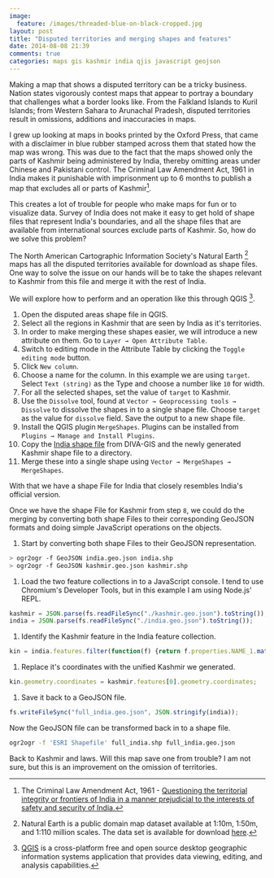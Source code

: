 ```yaml
---
image:
  feature: /images/threaded-blue-on-black-cropped.jpg
layout: post
title: "Disputed territories and merging shapes and features"
date: 2014-08-08 21:39
comments: true
categories: maps gis kashmir india qjis javascript geojson
---
```

Making a map that shows a disputed territory can be a tricky business. Nation states vigorously contest maps that appear to portray a boundary that challenges what a border looks like. From the Falkland Islands to Kuril Islands; from Western Sahara to Arunachal Pradesh, disputed territories result in omissions, additions and inaccuracies in maps.

I grew up looking at maps in books printed by the Oxford Press, that came with a disclaimer in blue rubber stamped across them that stated how the map was wrong. This was due to the fact that the maps showed only the parts of Kashmir being administered by India, thereby omitting areas under Chinese and Pakistani control. The Criminal Law Amendment Act, 1961 in India makes it punishable with imprisonment up to 6 months to publish a map that excludes all or parts of Kashmir[^1].

This creates a lot of trouble for people who make maps for fun or to visualize data. Survey of India does not make it easy to get hold of shape files that represent India's boundaries, and all the shape files that are available from international sources exclude parts of Kashmir. So, how do we solve this problem?

The North American Cartographic Information Society's Natural Earth [^2] maps has all the disputed territories available for download as shape files. One way to solve the issue on our hands will be to take the shapes relevant to Kashmir from this file and merge it with the rest of India.

We will explore how to perform and an operation like this through QGIS [^3].

1. Open the disputed areas shape file in QGIS.
1. Select all the regions in Kashmir that are seen by India as it's territories.
1. In order to make merging these shapes easier, we will introduce a new attribute on them. Go to `Layer → Open Attribute Table`.
1. Switch to editing mode in the Attribute Table by clicking the `Toggle editing mode` button.
1. Click `New column`.
1. Choose a name for the column. In this example we are using `target`. Select `Text (string)` as the Type and choose a number like `10` for width.
1. For all the selected shapes, set the value of `target` to Kashmir.
1. Use the `Dissolve` tool, found at `Vector → Geoprocessing tools → Dissolve` to dissolve the shapes in to a single shape file. Choose `target` as the value for `dissolve` field. Save the output to a new shape file.
1. Install the QGIS plugin `MergeShapes`. Plugins can be installed from `Plugins → Manage and Install Plugins`.
1. Copy the [India shape file](http://biogeo.ucdavis.edu/data/diva/adm/IND_adm.zip) from DIVA-GIS and the newly generated Kashmir shape file to a directory.
1. Merge these into a single shape using `Vector → MergeShapes → MergeShapes`.

With that we have a shape File for India that closely resembles India's official version.

Once we have the shape File for Kashmir from step `8`, we could do the merging by converting both shape Files to their corresponding GeoJSON formats and doing simple JavaScript operations on the objects.

1. Start by converting both shape Files to their GeoJSON representation.
```bash
> ogr2ogr -f GeoJSON india.geo.json india.shp
> ogr2ogr -f GeoJSON kashmir.geo.json kashmir.shp
```
1. Load the two feature collections in to a JavaScript console. I tend to use Chromium's Developer Tools, but in this example I am using  Node.js' REPL.
```javascript
kashmir = JSON.parse(fs.readFileSync("./kashmir.geo.json").toString());
india = JSON.parse(fs.readFileSync("./india.geo.json").toString());
```
1. Identify the Kashmir feature in the India feature collection.
```javascript
kin = india.features.filter(function(f) {return f.properties.NAME_1.match("Kashmir");})[0];
```
1. Replace it's coordinates with the unified Kashmir we generated.
```javascript
kin.geometry.coordinates = kashmir.features[0].geometry.coordinates;
```
1. Save it back to a GeoJSON file.
```javascript
fs.writeFileSync("full_india.geo.json", JSON.stringify(india));
```

Now the GeoJSON file can be transformed back in to a shape file.
```bash
ogr2ogr -f 'ESRI Shapefile' full_india.shp full_india.geo.json
```

Back to Kashmir and laws. Will this map save one from trouble? I am not sure, but this is an improvement on the omission of territories.

[^1]: The Criminal Law Amendment Act, 1961 - [Questioning the territorial integrity or frontiers of India in a manner prejudicial to the interests of safety and security of India.](http://www.vakilno1.com/bareacts/laws/the-criminal-law-amendment-act-1961.html#2_Questioning_the_territorial_integrity_or_frontiers_of_India_in_a_manner_prejudicial_to_the_interests_of_safety_and_security_of_India)
[^2]: Natural Earth is a public domain map dataset available at 1:10m, 1:50m, and 1:110 million scales. The data set is available for download [here](http://www.naturalearthdata.com/downloads/).
[^3]: [QGIS](http://qgis.org/en/site/) is a cross-platform free and open source desktop geographic information systems application that provides data viewing, editing, and analysis capabilities.